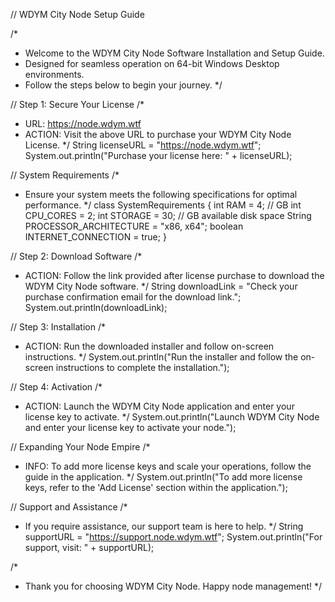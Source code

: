 // WDYM City Node Setup Guide

/*
 * Welcome to the WDYM City Node Software Installation and Setup Guide.
 * Designed for seamless operation on 64-bit Windows Desktop environments.
 * Follow the steps below to begin your journey.
 */

// Step 1: Secure Your License
/*
 * URL: https://node.wdym.wtf
 * ACTION: Visit the above URL to purchase your WDYM City Node License.
 */
String licenseURL = "https://node.wdym.wtf";
System.out.println("Purchase your license here: " + licenseURL);

// System Requirements
/*
 * Ensure your system meets the following specifications for optimal performance.
 */
class SystemRequirements {
    int RAM = 4; // GB
    int CPU_CORES = 2;
    int STORAGE = 30; // GB available disk space
    String PROCESSOR_ARCHITECTURE = "x86, x64";
    boolean INTERNET_CONNECTION = true;
}

// Step 2: Download Software
/*
 * ACTION: Follow the link provided after license purchase to download the WDYM City Node software.
 */
String downloadLink = "Check your purchase confirmation email for the download link.";
System.out.println(downloadLink);

// Step 3: Installation
/*
 * ACTION: Run the downloaded installer and follow on-screen instructions.
 */
System.out.println("Run the installer and follow the on-screen instructions to complete the installation.");

// Step 4: Activation
/*
 * ACTION: Launch the WDYM City Node application and enter your license key to activate.
 */
System.out.println("Launch WDYM City Node and enter your license key to activate your node.");

// Expanding Your Node Empire
/*
 * INFO: To add more license keys and scale your operations, follow the guide in the application.
 */
System.out.println("To add more license keys, refer to the 'Add License' section within the application.");

// Support and Assistance
/*
 * If you require assistance, our support team is here to help.
 */
String supportURL = "https://support.node.wdym.wtf";
System.out.println("For support, visit: " + supportURL);

/*
 * Thank you for choosing WDYM City Node. Happy node management!
 */
